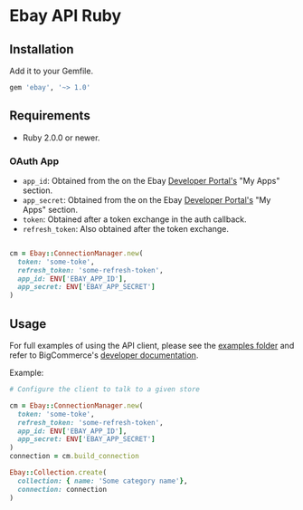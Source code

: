 # Ebay API Ruby



## Installation

Add it to your Gemfile.

```rb
gem 'ebay', '~> 1.0'
```

## Requirements
- Ruby 2.0.0 or newer.

### OAuth App

- ```app_id```: Obtained from the on the Ebay [Developer Portal's](https://dev.ebay.com) "My Apps" section.
- ```app_secret```: Obtained from the on the Ebay [Developer Portal's](https://dev.ebay.com) "My Apps" section.
- ```token```: Obtained after a token exchange in the auth callback.
- ```refresh_token```: Also obtained after the token exchange.

```rb

cm = Ebay::ConnectionManager.new(
  token: 'some-toke',
  refresh_token: 'some-refresh-token',
  app_id: ENV['EBAY_APP_ID'],
  app_secret: ENV['EBAY_APP_SECRET']
)

```

## Usage
For full examples of using the API client, please see the [examples folder](examples) and refer to BigCommerce's [developer documentation](https://developer.bigcommerce.com/api).

Example:

```rb
# Configure the client to talk to a given store

cm = Ebay::ConnectionManager.new(
  token: 'some-toke',
  refresh_token: 'some-refresh-token',
  app_id: ENV['EBAY_APP_ID'],
  app_secret: ENV['EBAY_APP_SECRET']
)
connection = cm.build_connection

Ebay::Collection.create(
  collection: { name: 'Some category name'},
  connection: connection
)

```